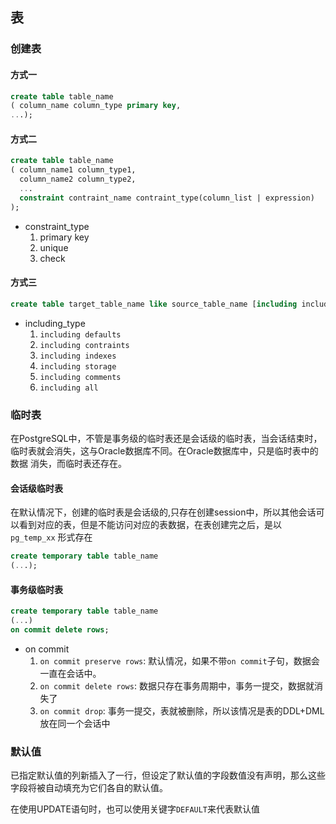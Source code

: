 ## 表
### 创建表
#### 方式一
```sql
create table table_name
( column_name column_type primary key,
...);
```

#### 方式二
```sql
create table table_name
( column_name1 column_type1,
  column_name2 column_type2,
  ...
  constraint contraint_name contraint_type(column_list | expression)
);
```
- constraint_type
  1. primary key
  2. unique
  3. check
 
#### 方式三
```sql
create table target_table_name like source_table_name [including including_type];
```
- including_type
  1. `including defaults`
  2. `including contraints`
  3. `including indexes`
  4. `including storage`
  5. `including comments`
  6. `including all`

### 临时表
在PostgreSQL中，不管是事务级的临时表还是会话级的临时表，当会话结束时，临时表就会消失，这与Oracle数据库不同。在Oracle数据库中，只是临时表中的数据
消失，而临时表还存在。

#### 会话级临时表
在默认情况下，创建的临时表是会话级的,只存在创建session中，所以其他会话可以看到对应的表，但是不能访问对应的表数据，在表创建完之后，是以`pg_temp_xx`
形式存在
```sql
create temporary table table_name
(...);
```

#### 事务级临时表
```sql
create temporary table table_name
(...)
on commit delete rows;
```

- on commit
  1. `on commit preserve rows`: 默认情况，如果不带`on commit`子句，数据会一直在会话中。
  2. `on commit delete rows`: 数据只存在事务周期中，事务一提交，数据就消失了
  3. `on commit drop`: 事务一提交，表就被删除，所以该情况是表的DDL+DML放在同一个会话中

### 默认值
已指定默认值的列新插入了一行，但设定了默认值的字段数值没有声明，那么这些字段将被自动填充为它们各自的默认值。

在使用UPDATE语句时，也可以使用关键字`DEFAULT`来代表默认值







